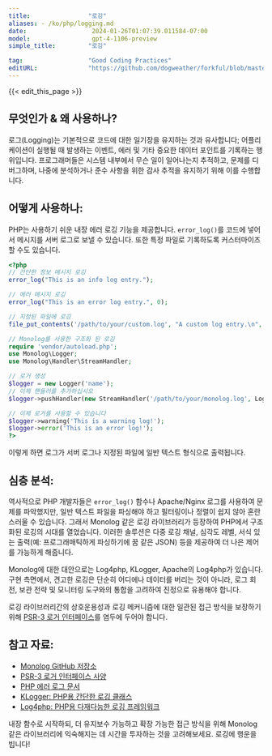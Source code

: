 ```yaml
---
title:                "로깅"
aliases: - /ko/php/logging.md
date:                  2024-01-26T01:07:39.011584-07:00
model:                 gpt-4-1106-preview
simple_title:         "로깅"

tag:                  "Good Coding Practices"
editURL:              "https://github.com/dogweather/forkful/blob/master/content/ko/php/logging.md"
---
```


{{< edit_this_page >}}

## 무엇인가 & 왜 사용하나?

로그(Logging)는 기본적으로 코드에 대한 일기장을 유지하는 것과 유사합니다; 어플리케이션이 실행될 때 발생하는 이벤트, 에러 및 기타 중요한 데이터 포인트를 기록하는 행위입니다. 프로그래머들은 시스템 내부에서 무슨 일이 일어나는지 추적하고, 문제를 디버그하며, 나중에 분석하거나 준수 사항을 위한 감사 추적을 유지하기 위해 이를 수행합니다.

## 어떻게 사용하나:

PHP는 사용하기 쉬운 내장 에러 로깅 기능을 제공합니다. `error_log()`를 코드에 넣어서 메시지를 서버 로그로 보낼 수 있습니다. 또한 특정 파일로 기록하도록 커스터마이즈할 수도 있습니다.

```php
<?php
// 간단한 정보 메시지 로깅
error_log("This is an info log entry.");

// 에러 메시지 로깅
error_log("This is an error log entry.", 0);

// 지정된 파일에 로깅
file_put_contents('/path/to/your/custom.log', "A custom log entry.\n", FILE_APPEND);

// Monolog를 사용한 구조화 된 로깅
require 'vendor/autoload.php';
use Monolog\Logger;
use Monolog\Handler\StreamHandler;

// 로거 생성
$logger = new Logger('name');
// 이제 핸들러를 추가하십시오
$logger->pushHandler(new StreamHandler('/path/to/your/monolog.log', Logger::WARNING));

// 이제 로거를 사용할 수 있습니다
$logger->warning('This is a warning log!');
$logger->error('This is an error log!');
?>
```

이렇게 하면 로그가 서버 로그나 지정된 파일에 일반 텍스트 형식으로 출력됩니다.

## 심층 분석:

역사적으로 PHP 개발자들은 `error_log()` 함수나 Apache/Nginx 로그를 사용하여 문제를 파악했지만, 일반 텍스트 파일을 파싱해야 하고 필터링이나 정렬이 쉽지 않아 혼란스러울 수 있습니다. 그래서 Monolog 같은 로깅 라이브러리가 등장하여 PHP에서 구조화된 로깅의 시대를 열었습니다. 이러한 솔루션은 다중 로깅 채널, 심각도 레벨, 서식 있는 출력(예: 프로그래매틱하게 파싱하기에 꿈 같은 JSON) 등을 제공하여 더 나은 제어를 가능하게 해줍니다.

Monolog에 대한 대안으로는 Log4php, KLogger, Apache의 Log4php가 있습니다. 구현 측면에서, 견고한 로깅은 단순히 어디에나 데이터를 버리는 것이 아니라, 로그 회전, 보관 전략 및 모니터링 도구와의 통합을 고려하여 진정으로 유용해야 합니다.

로깅 라이브러리간의 상호운용성과 로깅 메커니즘에 대한 일관된 접근 방식을 보장하기 위해 [PSR-3 로거 인터페이스](https://www.php-fig.org/psr/psr-3/)를 염두에 두어야 합니다.

## 참고 자료:

- [Monolog GitHub 저장소](https://github.com/Seldaek/monolog)
- [PSR-3 로거 인터페이스 사양](https://www.php-fig.org/psr/psr-3/)
- [PHP 에러 로그 문서](https://www.php.net/manual/en/function.error-log.php)
- [KLogger: PHP용 간단한 로깅 클래스](https://github.com/katzgrau/KLogger)
- [Log4php: PHP용 다재다능한 로깅 프레임워크](https://logging.apache.org/log4php/)

내장 함수로 시작하되, 더 유지보수 가능하고 확장 가능한 접근 방식을 위해 Monolog 같은 라이브러리에 익숙해지는 데 시간을 투자하는 것을 고려해보세요. 로깅에 행운을 빕니다!
